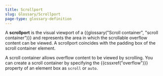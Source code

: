 ```yaml
---
title: Scrollport
slug: Glossary/Scrollport
page-type: glossary-definition
---
```


A **scrollport** is the visual viewport of a {{glossary("Scroll container", "scroll container")}} and represents the area in which the scrollable overflow content can be viewed. A scrollport coincides with the padding box of the scroll container element.

A scroll container allows overflow content to be viewed by scrolling. You can create a scroll container by specifying the {{cssxref("overflow")}} property of an element box as `scroll` or `auto`.
